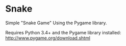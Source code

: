 # Snake
Simple "Snake Game" Using the Pygame library.

Requires Python 3.4+ and the Pygame library installed: http://www.pygame.org/download.shtml
